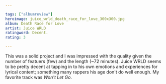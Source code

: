 ```yaml
---

tags: ["albumreview"]
heroimage: juice_wrld_death_race_for_love_300x300.jpg
album: Death Race for Love
artist: Juice WRLD
ratingword: Decent.
rating: 3

---
```


This was a solid project and I was impressed with the quality given the number of featuers (few) and the length (~72 minutes). Juice WRLD seems to be pretty decent at tapping in to his own emotions and experiences for lyrical content; something many rappers his age don't do well enough. My favorite track was *Won't Let Go*.
